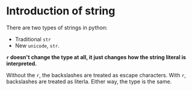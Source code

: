 # Introduction of string
There are two types of strings in python:
* Traditional `str`
* New `unicode`, `str`.

**`r` doesn't change the type at all, it just changes how the string literal is interpreted.**

Without the `r`, the backslashes are treated as escape characters. With `r`, backslashes are treated as literla. Either way, the type is the same.


